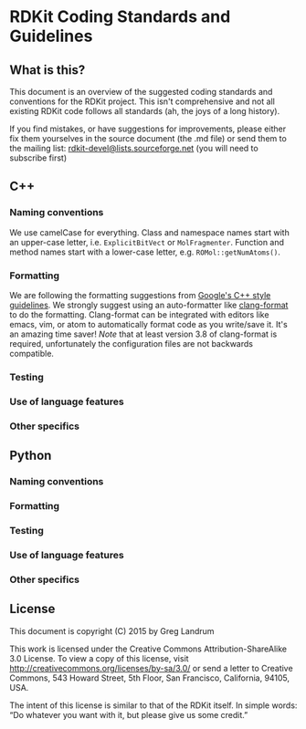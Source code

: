 # RDKit Coding Standards and Guidelines

## What is this?

This document is an overview of the suggested coding standards and conventions for the RDKit project. This isn't comprehensive and not all existing RDKit code follows all standards (ah, the joys of a long history).

If you find mistakes, or have suggestions for improvements, please either fix them yourselves in the source document (the .md file) or send them to the mailing list: <rdkit-devel@lists.sourceforge.net> (you will need to subscribe first)

## C++

### Naming conventions

We use camelCase for everything.
Class and namespace names start with an upper-case letter, i.e. `ExplicitBitVect` or `MolFragmenter`.
Function and method names start with a lower-case letter, e.g. `ROMol::getNumAtoms()`.

### Formatting

We are following the formatting suggestions from [Google's C++ style guidelines](https://google.github.io/styleguide/cppguide.html). We strongly suggest using an auto-formatter like [clang-format](http://clang.llvm.org/docs/ClangFormat.html) to do the formatting. Clang-format can be integrated with editors like emacs, vim, or atom to automatically format code as you write/save it. It's an amazing time saver! *Note* that at least version 3.8 of clang-format is required, unfortunately the configuration files are not backwards compatible.

### Testing

### Use of language features

### Other specifics


## Python

### Naming conventions

### Formatting

### Testing

### Use of language features

### Other specifics


## License

This document is copyright (C) 2015 by Greg Landrum

This work is licensed under the Creative Commons Attribution-ShareAlike 3.0 License. To view a copy of this license, visit <http://creativecommons.org/licenses/by-sa/3.0/> or send a letter to Creative Commons, 543 Howard Street, 5th Floor, San Francisco, California, 94105, USA.

The intent of this license is similar to that of the RDKit itself. In simple words: “Do whatever you want with it, but please give us some credit.”
